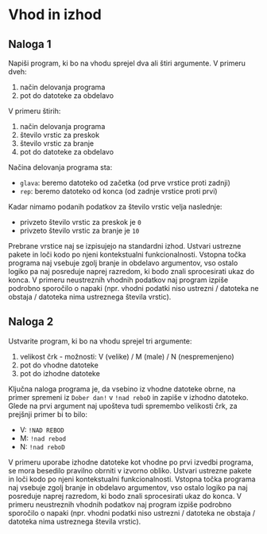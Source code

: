 # Vhod in izhod

## Naloga 1

Napiši program, ki bo na vhodu sprejel dva ali štiri argumente. V primeru dveh:

1. način delovanja programa
2. pot do datoteke za obdelavo

V primeru štirih:

1. način delovanja programa
2. število vrstic za preskok
3. število vrstic za branje
4. pot do datoteke za obdelavo

Načina delovanja programa sta:

- `glava`: beremo datoteko od začetka (od prve vrstice proti zadnji)
- `rep`: beremo datoteko od konca (od zadnje vrstice proti prvi)

Kadar nimamo podanih podatkov za število vrstic velja naslednje:

- privzeto število vrstic za preskok je `0`
- privzeto število vrstic za branje je `10`

Prebrane vrstice naj se izpisujejo na standardni izhod. Ustvari ustrezne pakete in loči kodo po njeni kontekstualni funkcionalnosti. Vstopna točka programa naj vsebuje zgolj branje in obdelavo argumentov, vso ostalo logiko pa naj posreduje naprej razredom, ki bodo znali sprocesirati ukaz do konca. V primeru neustreznih vhodnih podatkov naj program izpiše podrobno sporočilo o napaki (npr. vhodni podatki niso ustrezni / datoteka ne obstaja / datoteka nima ustreznega števila vrstic).

## Naloga 2

Ustvarite program, ki bo na vhodu sprejel tri argumente:

1. velikost črk - možnosti: V (velike) / M (male) / N (nespremenjeno)
2. pot do vhodne datoteke
3. pot do izhodne datoteke

Ključna naloga programa je, da vsebino iz vhodne datoteke obrne, na primer spremeni iz `Dober dan!` v `!nad reboD` in zapiše v izhodno datoteko. Glede na prvi argument naj upošteva tudi spremembo velikosti črk, za prejšnji primer bi to bilo:

- V: `!NAD REBOD`
- M: `!nad rebod`
- N: `!nad reboD`

V primeru uporabe izhodne datoteke kot vhodne po prvi izvedbi programa, se mora besedilo pravilno obrniti v izvorno obliko. Ustvari ustrezne pakete in loči kodo po njeni kontekstualni funkcionalnosti. Vstopna točka programa naj vsebuje zgolj branje in obdelavo argumentov, vso ostalo logiko pa naj posreduje naprej razredom, ki bodo znali sprocesirati ukaz do konca. V primeru neustreznih vhodnih podatkov naj program izpiše podrobno sporočilo o napaki (npr. vhodni podatki niso ustrezni / datoteka ne obstaja / datoteka nima ustreznega števila vrstic).

